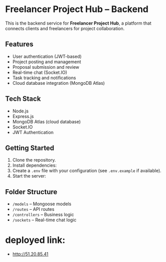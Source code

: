 # Freelancer Project Hub – Backend

This is the backend service for **Freelancer Project Hub**, a platform that connects clients and freelancers for project collaboration.

## Features

- User authentication (JWT-based)
- Project posting and management
- Proposal submission and review
- Real-time chat (Socket.IO)
- Task tracking and notifications
- Cloud database integration (MongoDB Atlas)

## Tech Stack

- Node.js
- Express.js
- MongoDB Atlas (cloud database)
- Socket.IO
- JWT Authentication

## Getting Started

1. Clone the repository.
2. Install dependencies:
3. Create a `.env` file with your configuration (see `.env.example` if available).
4. Start the server:

## Folder Structure

- `/models` – Mongoose models
- `/routes` – API routes
- `/controllers` – Business logic
- `/sockets` – Real-time chat logic
# deployed link: 
- http://51.20.85.41 